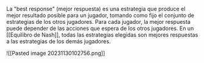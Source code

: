 La "best response" (mejor respuesta) es una estrategia que produce el mejor resultado posible para un jugador, tomando como fijo el conjunto de estrategias de los otros jugadores. Para cada jugador, la mejor respuesta puede depender de las acciones que espera de los otros jugadores. En un [[Equilibro de Nash]], todas las estrategias elegidas son mejores respuestas a las estrategias de los demás jugadores.

![[Pasted image 20231130102756.png]]

